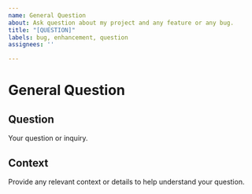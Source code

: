 ```yaml
---
name: General Question
about: Ask question about my project and any feature or any bug.
title: "[QUESTION]"
labels: bug, enhancement, question
assignees: ''

---
```


# General Question

## Question

Your question or inquiry.

## Context

Provide any relevant context or details to help understand your question.
